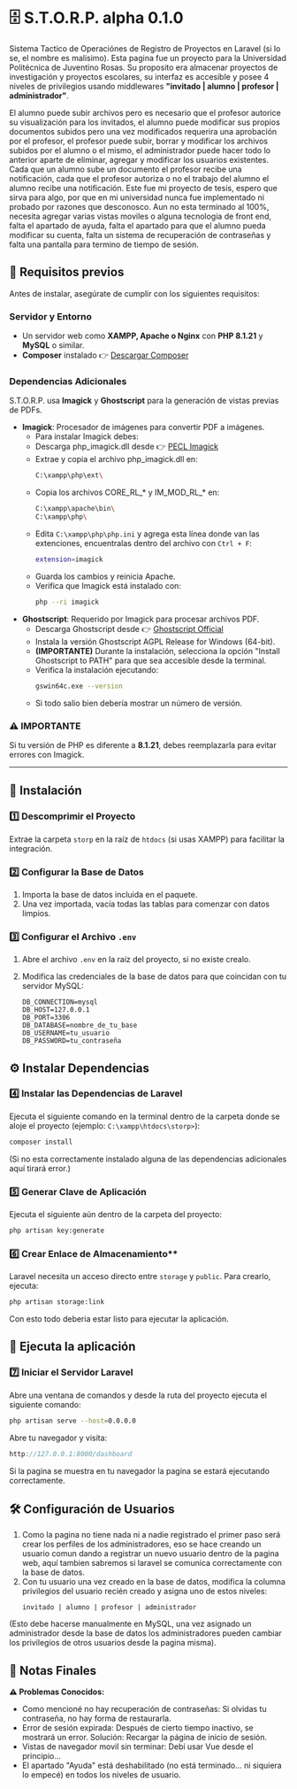 # 🗄️ S.T.O.R.P. alpha 0.1.0  

Sistema Tactico de Operaciónes de Registro de Proyectos en Laravel (si lo se, el nombre es malisimo). Esta pagina fue un proyecto para la Universidad Politécnica de Juventino Rosas. Su proposito era almacenar proyectos de investigación y proyectos escolares, su interfaz es accesible y posee 4 niveles de privilegios usando middlewares **"invitado | alumno | profesor | administrador"**. 

El alumno puede subir archivos pero es necesario que el profesor autorice su visualización para los invitados, el alumno puede modificar sus propios documentos subidos pero una vez modificados requerira una aprobación por el profesor, el profesor puede subir, borrar y modificar los archivos subidos por el alumno o el mismo, el administrador puede hacer todo lo anterior aparte de eliminar, agregar y modificar los usuarios existentes. Cada que un alumno sube un documento el profesor recibe una notificación, cada que el profesor autoriza o no el trabajo del alumno el alumno recibe una notificación. Este fue mi proyecto de tesis, espero que sirva para algo, por que en mi universidad nunca fue implementado ni probado por razones que desconosco. Aun no esta terminado al 100%, necesita agregar varias vistas moviles o alguna tecnologia de front end, falta el apartado de ayuda, falta el apartado para que el alumno pueda modificar su cuenta, falta un sistema de recuperación de contraseñas y falta una pantalla para termino de tiempo de sesión.

## 🔧 Requisitos previos  

Antes de instalar, asegúrate de cumplir con los siguientes requisitos:  

### **Servidor y Entorno**  
- Un servidor web como **XAMPP, Apache o Nginx** con **PHP 8.1.21** y **MySQL** o similar.  
- **Composer** instalado 👉 [Descargar Composer](https://getcomposer.org/)  

### **Dependencias Adicionales**  
S.T.O.R.P. usa **Imagick** y **Ghostscript** para la generación de vistas previas de PDFs.  

- **Imagick**: Procesador de imágenes para convertir PDF a imágenes.
  - Para instalar Imagick debes:
  - Descarga php_imagick.dll desde 👉 [PECL Imagick](https://windows.php.net/downloads/pecl/releases/imagick/)
  - Extrae y copia el archivo php_imagick.dll en:
     ```sh
    C:\xampp\php\ext\
  - Copia los archivos CORE_RL_* y IM_MOD_RL_* en:
    ```sh
    C:\xampp\apache\bin\
    C:\xampp\php\
  - Edita `C:\xampp\php\php.ini` y agrega esta línea donde van las extenciones, encuentralas dentro del archivo con `Ctrl + F`:
    ```sh
    extension=imagick
  - Guarda los cambios y reinicia Apache.
  - Verifica que Imagick está instalado con:
    ```sh
    php --ri imagick
- **Ghostscript**: Requerido por Imagick para procesar archivos PDF.
  - Descarga Ghostscript desde 👉 [Ghostscript Official](https://ghostscript.com/releases/gsdnld.html)
  - Instala la versión Ghostscript AGPL Release for Windows (64-bit).
  - **(IMPORTANTE)** Durante la instalación, selecciona la opción "Install Ghostscript to PATH" para que sea accesible desde la terminal.
  - Verifica la instalación ejecutando:
    ```sh
    gswin64c.exe --version
  - Si todo salio bien debería mostrar un número de versión.

### **⚠ IMPORTANTE**  
Si tu versión de PHP es diferente a **8.1.21**, debes reemplazarla para evitar errores con Imagick.  

---

## 📂 **Instalación**  

### **1️⃣ Descomprimir el Proyecto**  
Extrae la carpeta `storp` en la raíz de `htdocs` (si usas XAMPP) para facilitar la integración.  

### **2️⃣ Configurar la Base de Datos**  
1. Importa la base de datos incluida en el paquete.  
2. Una vez importada, vacía todas las tablas para comenzar con datos limpios.  

### **3️⃣ Configurar el Archivo `.env`**  
1. Abre el archivo `.env` en la raíz del proyecto, si no existe crealo.  
2. Modifica las credenciales de la base de datos para que coincidan con tu servidor MySQL:  

   ```env
   DB_CONNECTION=mysql
   DB_HOST=127.0.0.1
   DB_PORT=3306
   DB_DATABASE=nombre_de_tu_base
   DB_USERNAME=tu_usuario
   DB_PASSWORD=tu_contraseña

## **⚙ Instalar Dependencias** 
### **4️⃣ Instalar las Dependencias de Laravel**
Ejecuta el siguiente comando en la terminal dentro de la carpeta donde se aloje el proyecto (ejemplo: `C:\xampp\htdocs\storp>`):
   ```sh
   composer install
   ```
(Si no esta correctamente instalado alguna de las dependencias adicionales aquí tirará error.)
### **5️⃣ Generar Clave de Aplicación**
Ejecuta el siguiente aún dentro de la carpeta del proyecto:
   ```sh
   php artisan key:generate
   ```
### 6️⃣ Crear Enlace de Almacenamiento**
Laravel necesita un acceso directo entre `storage` y `public`. Para crearlo, ejecuta:
   ```sh
   php artisan storage:link
   ```
Con esto todo deberia estar listo para ejecutar la aplicación.
## **🚀 Ejecuta la aplicación**
### **7️⃣ Iniciar el Servidor Laravel**
Abre una ventana de comandos y desde la ruta del proyecto ejecuta el siguiente comando:
   ```sh
   php artisan serve --host=0.0.0.0
   ```
Abre tu navegador y visita:
   ```cpp
   http://127.0.0.1:8000/dashboard
   ```
Si la pagina se muestra en tu navegador la pagina se estará ejecutando correctamente.
## **🛠️ Configuración de Usuarios**
1. Como la pagina no tiene nada ni a nadie registrado el primer paso será crear los perfiles de los administradores, eso se hace creando un usuario comun dando a registrar un nuevo usuario dentro de la pagina web, aquí tambien sabremos si laravel se comunica correctamente con la base de datos.
2. Con tu usuario una vez creado en la base de datos, modifica la columna privilegios del usuario recién creado y asigna uno de estos niveles:
   ```nginx
   invitado | alumno | profesor | administrador
   ```
(Esto debe hacerse manualmente en MySQL, una vez asignado un administrador desde la base de datos los administradores pueden cambiar los privilegios de otros usuarios desde la pagina misma).
## **📝 Notas Finales**
**⚠ Problemas Conocidos:**
 - Como mencioné no hay recuperación de contraseñas: Si olvidas tu contraseña, no hay forma de restaurarla.
 - Error de sesión expirada: Después de cierto tiempo inactivo, se mostrará un error. Solución: Recargar la página de inicio de sesión.
 - Vistas de navegador movil sin terminar: Debí usar Vue desde el principio...
 - El apartado "Ayuda" está deshabilitado (no está terminado... ni siquiera lo empecé) en todos los niveles de usuario.

